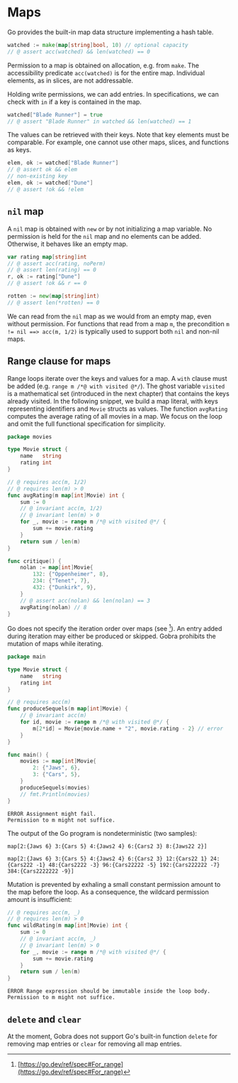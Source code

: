 # Maps

Go provides the built-in map data structure implementing a hash table.
``` go
watched := make(map[string]bool, 10) // optional capacity
// @ assert acc(watched) && len(watched) == 0
```
Permission to a map is obtained on allocation, e.g. from `make`.
The accessibility predicate `acc(watched)` is for the entire map.
Individual elements, as in slices, are not addressable.

Holding write permissions, we can add entries.
In specifications, we can check with `in` if a key is contained in the map.
``` go
watched["Blade Runner"] = true
// @ assert "Blade Runner" in watched && len(watched) == 1
```

The values can be retrieved with their keys.
Note that key elements must be comparable.
For example, one cannot use other maps, slices, and functions as keys.
``` go
elem, ok := watched["Blade Runner"]
// @ assert ok && elem
// non-existing key
elem, ok := watched["Dune"]
// @ assert !ok && !elem
```

## `nil` map
A `nil` map is obtained with `new` or by not initializing a map variable.
No permission is held for the `nil` map and no elements can be added.
Otherwise, it behaves like an empty map.
``` go
var rating map[string]int
// @ assert acc(rating, noPerm)
// @ assert len(rating) == 0
r, ok := rating["Dune"]
// @ assert !ok && r == 0

rotten := new(map[string]int)
// @ assert len(*rotten) == 0
```
We can read from the `nil` map as we would from an empty map, even without permission.
For functions that read from a map `m`,
the precondition `m != nil ==> acc(m, 1/2)` is typically used to support both `nil` and non-nil maps.

<!--
``` go
// @ requires m != nil ==> acc(m, 1/2)
func consume(m map[int]int)

func client() {
	var nilmap map[int]int
	consume(nilmap)
	nonnil := map[int]int{0: 1, 1: 1}
	consume(nonnil)
}
```
-->

## Range clause for maps
Range loops iterate over the keys and values for a map.
A `with` clause must be added (e.g. `range m /*@ with visited @*/`).
The ghost variable `visited` is a mathematical set (introduced in the next chapter) that contains the keys already visited.
In the following snippet, we build a map literal, with keys representing identifiers and `Movie` structs as values.
The function `avgRating` computes the average rating of all movies in a map.
We focus on the loop and omit the full functional specification for simplicity.

<!-- TODO change after https://github.com/viperproject/gobra/issues/808 -->

``` go
package movies

type Movie struct {
	name   string
	rating int
}

// @ requires acc(m, 1/2)
// @ requires len(m) > 0
func avgRating(m map[int]Movie) int {
	sum := 0
	// @ invariant acc(m, 1/2)
	// @ invariant len(m) > 0
	for _, movie := range m /*@ with visited @*/ {
		sum += movie.rating
	}
	return sum / len(m)
}

func critique() {
	nolan := map[int]Movie{
		132: {"Oppenheimer", 8},
		234: {"Tenet", 7},
		432: {"Dunkirk", 9},
	}
	// @ assert acc(nolan) && len(nolan) == 3
	avgRating(nolan) // 8
}
```

Go does not specify the iteration order over maps (see [^1]).
An entry added during iteration may either be produced or skipped.
Gobra prohibits the mutation of maps while iterating.
<!-- TODO connect/motivate -->
``` go
package main

type Movie struct {
	name   string
	rating int
}

// @ requires acc(m)
func produceSequels(m map[int]Movie) {
	// @ invariant acc(m)
	for id, movie := range m /*@ with visited @*/ {
		m[2*id] = Movie{movie.name + "2", movie.rating - 2} // error
	}
}

func main() {
	movies := map[int]Movie{
		2: {"Jaws", 6},
		3: {"Cars", 5},
	}
	produceSequels(movies)
	// fmt.Println(movies)
}
```
``` text
ERROR Assignment might fail. 
Permission to m might not suffice.
```
The output of the Go program is nondeterministic (two samples):
``` text
map[2:{Jaws 6} 3:{Cars 5} 4:{Jaws2 4} 6:{Cars2 3} 8:{Jaws22 2}]
```
``` text
map[2:{Jaws 6} 3:{Cars 5} 4:{Jaws2 4} 6:{Cars2 3} 12:{Cars22 1} 24:{Cars222 -1} 48:{Cars2222 -3} 96:{Cars22222 -5} 192:{Cars222222 -7} 384:{Cars2222222 -9}]

```

Mutation is prevented by exhaling a small constant permission amount to the map before the loop.
As a consequence, the wildcard permission amount is insufficient:
``` go
// @ requires acc(m, _)
// @ requires len(m) > 0
func wildRating(m map[int]Movie) int {
	sum := 0
	// @ invariant acc(m, _)
	// @ invariant len(m) > 0
	for _, movie := range m /*@ with visited @*/ {
		sum += movie.rating
	}
	return sum / len(m)
}
```
``` text
ERROR Range expression should be immutable inside the loop body.
Permission to m might not suffice.
```

## `delete` and `clear`
At the moment, Gobra does not support Go's built-in function `delete` for removing map entries or `clear` for removing all map entries.


[^1]: [https://go.dev/ref/spec#For_range](https://go.dev/ref/spec#For_range) 
